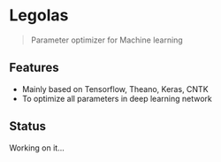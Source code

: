# Legolas
> Parameter optimizer for Machine learning

## Features
+ Mainly based on Tensorflow, Theano, Keras, CNTK
+ To optimize all parameters in deep learning network

## Status
Working on it...
